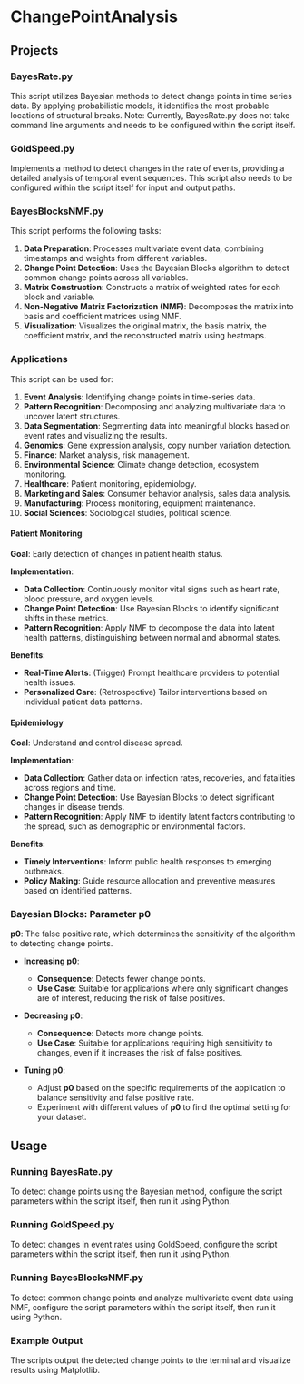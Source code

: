 # ChangePointAnalysis

## Projects

### BayesRate.py

This script utilizes Bayesian methods to detect change points in time series data. By applying probabilistic models, it identifies the most probable locations of structural breaks. Note: Currently, BayesRate.py does not take command line arguments and needs to be configured within the script itself.

### GoldSpeed.py

Implements a method to detect changes in the rate of events, providing a detailed analysis of temporal event sequences. This script also needs to be configured within the script itself for input and output paths.

### BayesBlocksNMF.py

This script performs the following tasks:

1. **Data Preparation**: Processes multivariate event data, combining timestamps and weights from different variables.
2. **Change Point Detection**: Uses the Bayesian Blocks algorithm to detect common change points across all variables.
3. **Matrix Construction**: Constructs a matrix of weighted rates for each block and variable.
4. **Non-Negative Matrix Factorization (NMF)**: Decomposes the matrix into basis and coefficient matrices using NMF.
5. **Visualization**: Visualizes the original matrix, the basis matrix, the coefficient matrix, and the reconstructed matrix using heatmaps.

### Applications

This script can be used for:

1. **Event Analysis**: Identifying change points in time-series data.
2. **Pattern Recognition**: Decomposing and analyzing multivariate data to uncover latent structures.
3. **Data Segmentation**: Segmenting data into meaningful blocks based on event rates and visualizing the results.
4. **Genomics**: Gene expression analysis, copy number variation detection.
5. **Finance**: Market analysis, risk management.
6. **Environmental Science**: Climate change detection, ecosystem monitoring.
7. **Healthcare**: Patient monitoring, epidemiology.
8. **Marketing and Sales**: Consumer behavior analysis, sales data analysis.
9. **Manufacturing**: Process monitoring, equipment maintenance.
10. **Social Sciences**: Sociological studies, political science.

#### Patient Monitoring

**Goal**: Early detection of changes in patient health status.

**Implementation**:
- **Data Collection**: Continuously monitor vital signs such as heart rate, blood pressure, and oxygen levels.
- **Change Point Detection**: Use Bayesian Blocks to identify significant shifts in these metrics.
- **Pattern Recognition**: Apply NMF to decompose the data into latent health patterns, distinguishing between normal and abnormal states.

**Benefits**:
- **Real-Time Alerts**: (Trigger) Prompt healthcare providers to potential health issues.
- **Personalized Care**: (Retrospective) Tailor interventions based on individual patient data patterns.

#### Epidemiology

**Goal**: Understand and control disease spread.

**Implementation**:
- **Data Collection**: Gather data on infection rates, recoveries, and fatalities across regions and time.
- **Change Point Detection**: Use Bayesian Blocks to detect significant changes in disease trends.
- **Pattern Recognition**: Apply NMF to identify latent factors contributing to the spread, such as demographic or environmental factors.

**Benefits**:
- **Timely Interventions**: Inform public health responses to emerging outbreaks.
- **Policy Making**: Guide resource allocation and preventive measures based on identified patterns.

### Bayesian Blocks: Parameter p0

**p0**: The false positive rate, which determines the sensitivity of the algorithm to detecting change points.

- **Increasing p0**:
  - **Consequence**: Detects fewer change points.
  - **Use Case**: Suitable for applications where only significant changes are of interest, reducing the risk of false positives.

- **Decreasing p0**:
  - **Consequence**: Detects more change points.
  - **Use Case**: Suitable for applications requiring high sensitivity to changes, even if it increases the risk of false positives.

- **Tuning p0**:
  - Adjust **p0** based on the specific requirements of the application to balance sensitivity and false positive rate.
  - Experiment with different values of **p0** to find the optimal setting for your dataset.

## Usage

### Running BayesRate.py

To detect change points using the Bayesian method, configure the script parameters within the script itself, then run it using Python.

### Running GoldSpeed.py

To detect changes in event rates using GoldSpeed, configure the script parameters within the script itself, then run it using Python.

### Running BayesBlocksNMF.py

To detect common change points and analyze multivariate event data using NMF, configure the script parameters within the script itself, then run it using Python.

### Example Output

The scripts output the detected change points to the terminal and visualize results using Matplotlib.